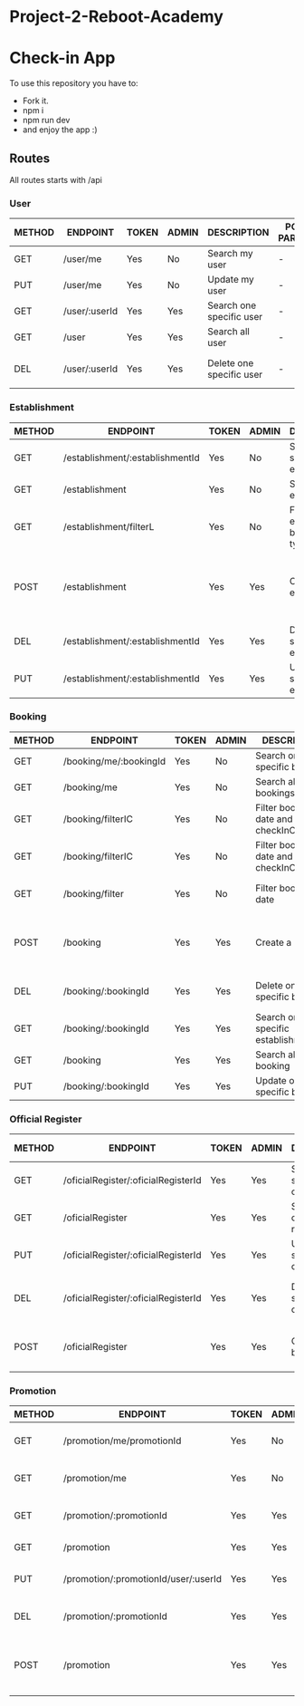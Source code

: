 # Project-2-Reboot-Academy

# Check-in App

To use this repository you have to:

- Fork it.
- npm i
- npm run dev
- and enjoy the app :)

## Routes

All routes starts with /api

### User

|METHOD|ENDPOINT|TOKEN|ADMIN|DESCRIPTION|POST PARAMS|RETURNS|
|------|--------|-----|-----|-----------|-----------|-------|
|GET|/user/me|Yes|No|Search my user|-|User info|
|PUT|/user/me|Yes|No|Update my user|-|User updated info|
|GET|/user/:userId|Yes|Yes|Search one specific user|-|User info|
|GET|/user|Yes|Yes|Search all user|-|All users|
|DEL|/user/:userId|Yes|Yes|Delete one specific user|-|"User deleted successfully"|


### Establishment

|METHOD|ENDPOINT|TOKEN|ADMIN|DESCRIPTION|POST PARAMS|RETURNS|
|------|--------|-----|-----|-----------|-----------|-------|
|GET|/establishment/:establishmentId|Yes|No|Search one specific establishment|-|Establishment info|
|GET|/establishment|Yes|No|Search all establishment|-|All establishment|
|GET|/establishment/filterL|Yes|No|Filter establishment by location, type and tags|-|Establishment that fit with the query|
|POST|/establishment|Yes|Yes|Create an establishment|establishmentName, category, fiscalId, location, capacity, phoneNumber, contactPerson, schedule|Created establishment|
|DEL|/establishment/:establishmentId|Yes|Yes|Delete one specific establishment|-|"Establishment deleted successfully"|
|PUT|/establishment/:establishmentId|Yes|Yes|Update one specific establishment|-|Establishment updated|


### Booking

|METHOD|ENDPOINT|TOKEN|ADMIN|DESCRIPTION|POST PARAMS|RETURNS|
|------|--------|-----|-----|-----------|-----------|-------|
|GET|/booking/me/:bookingId|Yes|No|Search one specific booking|-|Booking info|
|GET|/booking/me|Yes|No|Search all user bookings|-|All user bookings|
|GET|/booking/filterIC|Yes|No|Filter booking by date and checkInComplete|-|Bookings that fit with the query|
|GET|/booking/filterIC|Yes|No|Filter booking by date and checkInComplete|-|Bookings that fit with the query|
|GET|/booking/filter|Yes|No|Filter booking by date|-|Bookings that fit with the query|
|POST|/booking|Yes|Yes|Create a booking|establishmentId, date, email, userId, covidTest, checkInComplete|Created booking|
|DEL|/booking/:bookingId|Yes|Yes|Delete one specific booking|-|"Booking deleted successfully"|
|GET|/booking/:bookingId|Yes|Yes|Search one specific establishment|-|Bookings info|
|GET|/booking|Yes|Yes|Search all booking|-|All booking|
|PUT|/booking/:bookingId|Yes|Yes|Update one specific booking|-|Booking updated|


### Official Register

|METHOD|ENDPOINT|TOKEN|ADMIN|DESCRIPTION|POST PARAMS|RETURNS|
|------|--------|-----|-----|-----------|-----------|-------|
|GET|/oficialRegister/:oficialRegisterId|Yes|Yes|Search one specific oficial register|-|Oficial registers info|
|GET|/oficialRegister|Yes|Yes|Search all oficial registers|-|All oficial registers|
|PUT|/oficialRegister/:oficialRegisterId|Yes|Yes|Update one specific oficial register|-|Oficial register updated|
|DEL|/oficialRegister/:oficialRegisterId|Yes|Yes|Delete one specific oficial register|-|"Oficial register deleted successfully"|
|POST|/oficialRegister|Yes|Yes|Create a booking|bookingId, dataSent, peopleNumber, policeOffice|Created oficial register|


### Promotion

|METHOD|ENDPOINT|TOKEN|ADMIN|DESCRIPTION|POST PARAMS|RETURNS|
|------|--------|-----|-----|-----------|-----------|-------|
|GET|/promotion/me/promotionId|Yes|No|Search one specific promotion|-|Promotion info|
|GET|/promotion/me|Yes|No|Search all user promotion|-|All user promotion|
|GET|/promotion/:promotionId|Yes|Yes|Search one specific promotion|-|Promotions info|
|GET|/promotion|Yes|Yes|Search all promotion|-|All promotions|
|PUT|/promotion/:promotionId/user/:userId|Yes|Yes|Add one promotion to one user|-|User with promotion added|
|DEL|/promotion/:promotionId|Yes|Yes|Delete one specific promotion|-|"Promotion deleted successfully"|
|POST|/promotion|Yes|Yes|Create a promotion|establishmentId, promotionType, promotionDiscount, promotionMaturityDate, description|Created promotion|

